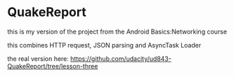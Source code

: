 # QuakeReport
this is my version of the project from the Android Basics:Networking course

this combines HTTP request, JSON parsing and AsyncTask Loader

the real version here: https://github.com/udacity/ud843-QuakeReport/tree/lesson-three
